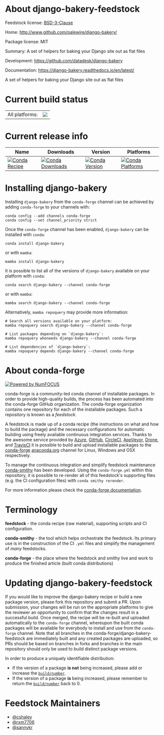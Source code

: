 About django-bakery-feedstock
=============================

Feedstock license: [BSD-3-Clause](https://github.com/conda-forge/django-bakery-feedstock/blob/main/LICENSE.txt)

Home: http://www.github.com/palewire/django-bakery/

Package license: MIT

Summary: A set of helpers for baking your Django site out as flat files

Development: https://github.com/datadesk/django-bakery

Documentation: https://django-bakery.readthedocs.io/en/latest/

A set of helpers for baking your Django site out as flat files


Current build status
====================


<table><tr><td>All platforms:</td>
    <td>
      <a href="https://dev.azure.com/conda-forge/feedstock-builds/_build/latest?definitionId=2877&branchName=main">
        <img src="https://dev.azure.com/conda-forge/feedstock-builds/_apis/build/status/django-bakery-feedstock?branchName=main">
      </a>
    </td>
  </tr>
</table>

Current release info
====================

| Name | Downloads | Version | Platforms |
| --- | --- | --- | --- |
| [![Conda Recipe](https://img.shields.io/badge/recipe-django--bakery-green.svg)](https://anaconda.org/conda-forge/django-bakery) | [![Conda Downloads](https://img.shields.io/conda/dn/conda-forge/django-bakery.svg)](https://anaconda.org/conda-forge/django-bakery) | [![Conda Version](https://img.shields.io/conda/vn/conda-forge/django-bakery.svg)](https://anaconda.org/conda-forge/django-bakery) | [![Conda Platforms](https://img.shields.io/conda/pn/conda-forge/django-bakery.svg)](https://anaconda.org/conda-forge/django-bakery) |

Installing django-bakery
========================

Installing `django-bakery` from the `conda-forge` channel can be achieved by adding `conda-forge` to your channels with:

```
conda config --add channels conda-forge
conda config --set channel_priority strict
```

Once the `conda-forge` channel has been enabled, `django-bakery` can be installed with `conda`:

```
conda install django-bakery
```

or with `mamba`:

```
mamba install django-bakery
```

It is possible to list all of the versions of `django-bakery` available on your platform with `conda`:

```
conda search django-bakery --channel conda-forge
```

or with `mamba`:

```
mamba search django-bakery --channel conda-forge
```

Alternatively, `mamba repoquery` may provide more information:

```
# Search all versions available on your platform:
mamba repoquery search django-bakery --channel conda-forge

# List packages depending on `django-bakery`:
mamba repoquery whoneeds django-bakery --channel conda-forge

# List dependencies of `django-bakery`:
mamba repoquery depends django-bakery --channel conda-forge
```


About conda-forge
=================

[![Powered by
NumFOCUS](https://img.shields.io/badge/powered%20by-NumFOCUS-orange.svg?style=flat&colorA=E1523D&colorB=007D8A)](https://numfocus.org)

conda-forge is a community-led conda channel of installable packages.
In order to provide high-quality builds, the process has been automated into the
conda-forge GitHub organization. The conda-forge organization contains one repository
for each of the installable packages. Such a repository is known as a *feedstock*.

A feedstock is made up of a conda recipe (the instructions on what and how to build
the package) and the necessary configurations for automatic building using freely
available continuous integration services. Thanks to the awesome service provided by
[Azure](https://azure.microsoft.com/en-us/services/devops/), [GitHub](https://github.com/),
[CircleCI](https://circleci.com/), [AppVeyor](https://www.appveyor.com/),
[Drone](https://cloud.drone.io/welcome), and [TravisCI](https://travis-ci.com/)
it is possible to build and upload installable packages to the
[conda-forge](https://anaconda.org/conda-forge) [anaconda.org](https://anaconda.org/)
channel for Linux, Windows and OSX respectively.

To manage the continuous integration and simplify feedstock maintenance
[conda-smithy](https://github.com/conda-forge/conda-smithy) has been developed.
Using the ``conda-forge.yml`` within this repository, it is possible to re-render all of
this feedstock's supporting files (e.g. the CI configuration files) with ``conda smithy rerender``.

For more information please check the [conda-forge documentation](https://conda-forge.org/docs/).

Terminology
===========

**feedstock** - the conda recipe (raw material), supporting scripts and CI configuration.

**conda-smithy** - the tool which helps orchestrate the feedstock.
                   Its primary use is in the construction of the CI ``.yml`` files
                   and simplify the management of *many* feedstocks.

**conda-forge** - the place where the feedstock and smithy live and work to
                  produce the finished article (built conda distributions)


Updating django-bakery-feedstock
================================

If you would like to improve the django-bakery recipe or build a new
package version, please fork this repository and submit a PR. Upon submission,
your changes will be run on the appropriate platforms to give the reviewer an
opportunity to confirm that the changes result in a successful build. Once
merged, the recipe will be re-built and uploaded automatically to the
`conda-forge` channel, whereupon the built conda packages will be available for
everybody to install and use from the `conda-forge` channel.
Note that all branches in the conda-forge/django-bakery-feedstock are
immediately built and any created packages are uploaded, so PRs should be based
on branches in forks and branches in the main repository should only be used to
build distinct package versions.

In order to produce a uniquely identifiable distribution:
 * If the version of a package **is not** being increased, please add or increase
   the [``build/number``](https://docs.conda.io/projects/conda-build/en/latest/resources/define-metadata.html#build-number-and-string).
 * If the version of a package **is** being increased, please remember to return
   the [``build/number``](https://docs.conda.io/projects/conda-build/en/latest/resources/define-metadata.html#build-number-and-string)
   back to 0.

Feedstock Maintainers
=====================

* [@cshaley](https://github.com/cshaley/)
* [@rxm7706](https://github.com/rxm7706/)
* [@sannykr](https://github.com/sannykr/)

